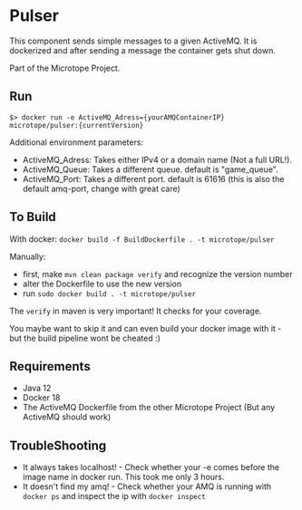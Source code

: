 # Pulser

This component sends simple messages to a given ActiveMQ. It is dockerized and after sending a message the container gets shut down.

Part of the Microtope Project.

## Run

`$> docker run -e ActiveMQ_Adress={yourAMQContainerIP} microtope/pulser:{currentVersion}`

Additional environment parameters:

- ActiveMQ_Adress: Takes either IPv4 or a domain name (Not a full URL!).
- ActiveMQ_Queue: Takes a different queue. default is "game_queue".
- ActiveMQ_Port: Takes a different port. default is 61616 (this is also the default amq-port, change with great care)

## To Build

With docker: `docker build -f BuildDockerfile . -t microtope/pulser`

Manually:

- first, make `mvn clean package verify` and recognize the version number
- alter the Dockerfile to use the new version
- run `sudo docker build . -t microtope/pulser`

The `verify` in maven is very important! It checks for your coverage.

You maybe want to skip it and can even build your docker image with it - but the build pipeline wont be cheated :)

## Requirements

- Java 12
- Docker 18
- The ActiveMQ Dockerfile from the other Microtope Project (But any ActiveMQ should work)

## TroubleShooting

- It always takes localhost! - Check whether your -e comes before the image name in docker run. This took me only 3 hours.
- It doesn't find my amq! - Check whether your AMQ is running with `docker ps` and inspect the ip with `docker inspect`
